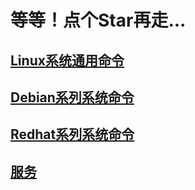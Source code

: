 # 等等！点个Star再走...

## [Linux系统通用命令](https://github.com/engild/mans/tree/master/Linux-system-common-commands)

## [Debian系列系统命令](https://github.com/engild/mans/tree/master/Debian-family-system-commands)

## [Redhat系列系统命令](https://github.com/engild/mans/tree/master/Redhat-family-system-commands)

## [服务](https://github.com/engild/mans/tree/master/services)

